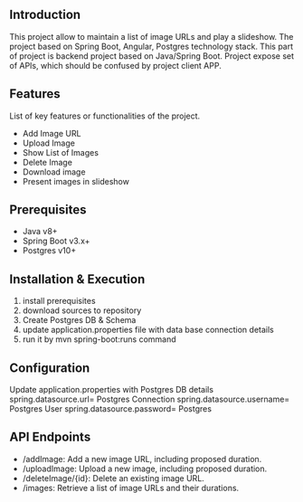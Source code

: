 ## Introduction

This project allow to maintain a list of image URLs and play a slideshow.
The project based on Spring Boot, Angular, Postgres technology stack.
This part of project is backend project based on Java/Spring Boot.
Project expose set of APIs, which should be confused by project client APP.

## Features

List of key features or functionalities of the project.

- Add Image URL
- Upload Image
- Show List of Images
- Delete Image
- Download image
- Present images in slideshow

## Prerequisites

- Java v8+
- Spring Boot v3.x+
- Postgres v10+

## Installation & Execution

1. install prerequisites
2. download sources to repository
3. Create Postgres DB & Schema
4. update application.properties file with data base connection details
5. run it by mvn spring-boot:runs command
 
## Configuration

Update application.properties with Postgres DB details
spring.datasource.url=  Postgres Connection
spring.datasource.username= Postgres User
spring.datasource.password= Postgres 

## API Endpoints

- /addImage: Add a new image URL, including proposed duration.
- /uploadImage: Upload a new image, including proposed duration.
- /deleteImage/{id}: Delete an existing image URL.
- /images: Retrieve a list of image URLs and their durations.